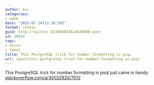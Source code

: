 ```yaml
---
author: Avi
categories:
- none
date: "2015-07-14T13:10:36Z"
format: status
guid: http://twitter-621003874514636800-post
id: 10914
tags:
- micro
- tweet
title: This PostgreSQL trick for number formatting in psq…
url: /post/this-postgresql-trick-for-number-formatting-in-psq/
---
```

This PostgreSQL trick for number formatting in psql just came in handy: [stackoverflow.com/a/30022920/7012](http://stackoverflow.com/a/30022920/7012)
